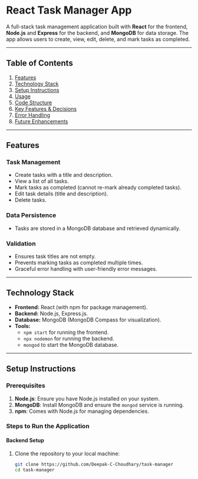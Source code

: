 # React Task Manager App

A full-stack task management application built with **React** for the frontend, **Node.js** and **Express** for the backend, and **MongoDB** for data storage. The app allows users to create, view, edit, delete, and mark tasks as completed.

---

## Table of Contents

1. [Features](#features)
2. [Technology Stack](#technology-stack)
3. [Setup Instructions](#setup-instructions)
4. [Usage](#usage)
5. [Code Structure](#code-structure)
6. [Key Features & Decisions](#key-features--decisions)
7. [Error Handling](#error-handling)
8. [Future Enhancements](#future-enhancements)

---

## Features

### Task Management
- Create tasks with a title and description.
- View a list of all tasks.
- Mark tasks as completed (cannot re-mark already completed tasks).
- Edit task details (title and description).
- Delete tasks.

### Data Persistence
- Tasks are stored in a MongoDB database and retrieved dynamically.

### Validation
- Ensures task titles are not empty.
- Prevents marking tasks as completed multiple times.
- Graceful error handling with user-friendly error messages.

---

## Technology Stack

- **Frontend:** React (with npm for package management).
- **Backend:** Node.js, Express.js.
- **Database:** MongoDB (MongoDB Compass for visualization).
- **Tools:**
  - `npm start` for running the frontend.
  - `npx nodemon` for running the backend.
  - `mongod` to start the MongoDB database.

---

## Setup Instructions

### Prerequisites
1. **Node.js**: Ensure you have Node.js installed on your system.
2. **MongoDB**: Install MongoDB and ensure the `mongod` service is running.
3. **npm**: Comes with Node.js for managing dependencies.

### Steps to Run the Application

#### Backend Setup
1. Clone the repository to your local machine:
   ```bash
   git clone https://github.com/Deepak-C-Choudhary/task-manager
   cd task-manager
